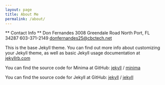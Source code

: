 ```yaml
---
layout: page
title: About Me
permalink: /about/
---
```


** Contact Info **
Don Fernandes
3008 Greendale Road
North Port, FL 34287
603-371-2149
donfernandes25@cbctech.net


This is the base Jekyll theme. You can find out more info about customizing your Jekyll theme, as well as basic Jekyll usage documentation at [jekyllrb.com](https://jekyllrb.com/)

You can find the source code for Minima at GitHub:
[jekyll][jekyll-organization] /
[minima](https://github.com/jekyll/minima)

You can find the source code for Jekyll at GitHub:
[jekyll][jekyll-organization] /
[jekyll](https://github.com/jekyll/jekyll)


[jekyll-organization]: https://github.com/jekyll
